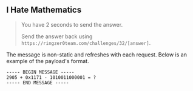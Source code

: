 I Hate Mathematics
------------------

> You have 2 seconds to send the answer.
>
> Send the answer back using `https://ringzer0team.com/challenges/32/[answer]`.


The message is non-static and refreshes with each request. Below is an example
of the payload's format.

```text
----- BEGIN MESSAGE -----
2905 + 0x1171 - 1010011000001 = ?
----- END MESSAGE -----
```
